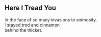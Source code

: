 Here I Tread You
----------------
In the face of so many invasions to animosity.  
I stayed trod and cinnamon  
behind the thicket.  
